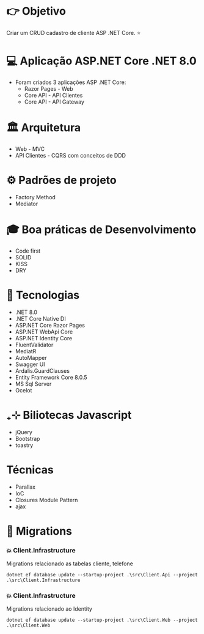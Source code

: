 # 👉 Objetivo
Criar um CRUD cadastro de cliente ASP .NET Core. ⭐

# 💻 Aplicação ASP.NET Core .NET 8.0 
- Foram criados 3 aplicações ASP .NET Core:
  - Razor Pages - Web
  - Core API - API Clientes
  - Core API - API Gateway

# 🏛️ Arquitetura
- Web - MVC
- API Clientes - CQRS com conceitos de DDD

# ⚙️ Padrões de projeto
- Factory Method
- Mediator

# 🎓 Boa práticas de Desenvolvimento
- Code first 
- SOLID
- KISS
- DRY

# 🤖 Tecnologias
- .NET 8.0
- .NET Core Native DI
- ASP.NET Core Razor Pages
- ASP.NET WebApi Core
- ASP.NET Identity Core
- FluentValidator
- MediatR
- AutoMapper
- Swagger UI
- Ardalis.GuardClauses
- Entity Framework Core 8.0.5
- MS Sql Server
- Ocelot

# ₊⊹ Biliotecas Javascript
- jQuery
- Bootstrap
- toastry

# Técnicas
- Parallax
- IoC
- Closures Module Pattern
- ajax

# 🔎 Migrations

### 💥 Client.Infrastructure
Migrations relacionado as tabelas cliente, telefone

```dotnet ef database update --startup-project .\src\Client.Api --project .\src\Client.Infrastructure ```

### 💥 Client.Infrastructure
Migrations relacionado ao Identity

```dotnet ef database update --startup-project .\src\Client.Web --project .\src\Client.Web ```
